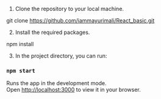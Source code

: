 
1. Clone the repository to your local machine.

 git clone https://github.com/iammayurimali/React_basic.git

2. Install the required packages.

 npm install

3. In the project directory, you can run:

### `npm start`

Runs the app in the development mode.\
Open [http://localhost:3000](http://localhost:3000) to view it in your browser.

